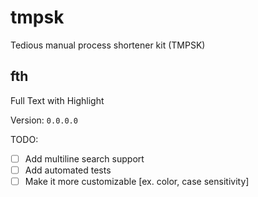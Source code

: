 # tmpsk

Tedious manual process shortener kit (TMPSK)

## fth 

Full Text with Highlight

Version: `0.0.0.0`

TODO:
- [ ] Add multiline search support
- [ ] Add automated tests
- [ ] Make it more customizable [ex. color, case sensitivity]
